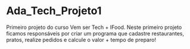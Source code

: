 # Ada_Tech_Projeto1
Primeiro projeto do curso Vem ser Tech + IFood. Neste primeiro projeto ficamos responsáveis por criar um programa que cadastre restaurantes, pratos, realize pedidos e calcule o valor + tempo de preparo!
